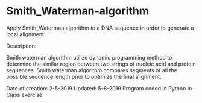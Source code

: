 # Smith_Waterman-algorithm
Apply Smith_Waterman algorithm to a DNA sequence in order to generate a local alignment

Description:

Smith waterman algorithm utilize dynamic programming method to determine the similar region between two strings of nucleic acid
and protein sequences. Smith waterman algorithm compares segments of all the possible sequence length prior to optimize the 
final alignment. 

Date of creation: 2-5-2019
Updated: 5-8-2019
Program coded in Python
In-Class exercise
